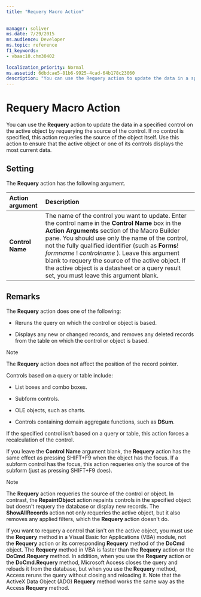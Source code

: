 ```yaml
---
title: "Requery Macro Action"
 
 
manager: soliver
ms.date: 7/29/2015
ms.audience: Developer
ms.topic: reference
f1_keywords:
- vbaac10.chm30402
  
localization_priority: Normal
ms.assetid: 6dbdcae5-81b6-9925-4cad-64b178c23060
description: "You can use the Requery action to update the data in a specified control on the active object by requerying the source of the control. If no control is specified, this action requeries the source of the object itself. Use this action to ensure that the active object or one of its controls displays the most current data."
---
```


# Requery Macro Action

You can use the **Requery** action to update the data in a specified control on the active object by requerying the source of the control. If no control is specified, this action requeries the source of the object itself. Use this action to ensure that the active object or one of its controls displays the most current data. 
  
## Setting

The **Requery** action has the following argument. 
  
|**Action argument**|**Description**|
|:-----|:-----|
|**Control Name** <br/> |The name of the control you want to update. Enter the control name in the **Control Name** box in the **Action Arguments** section of the Macro Builder pane. You should use only the name of the control, not the fully qualified identifier (such as **Forms**! *formname*  !  *controlname*  ). Leave this argument blank to requery the source of the active object. If the active object is a datasheet or a query result set, you must leave this argument blank.  <br/> |
   
## Remarks

The **Requery** action does one of the following: 
  
- Reruns the query on which the control or object is based.
    
- Displays any new or changed records, and removes any deleted records from the table on which the control or object is based.
    
> [!NOTE]
> The **Requery** action does not affect the position of the record pointer. 
  
Controls based on a query or table include:
  
- List boxes and combo boxes.
    
- Subform controls.
    
- OLE objects, such as charts.
    
- Controls containing domain aggregate functions, such as **DSum**. 
    
If the specified control isn't based on a query or table, this action forces a recalculation of the control.
  
If you leave the **Control Name** argument blank, the **Requery** action has the same effect as pressing SHIFT+F9 when the object has the focus. If a subform control has the focus, this action requeries only the source of the subform (just as pressing SHIFT+F9 does). 
  
> [!NOTE]
> The **Requery** action requeries the source of the control or object. In contrast, the **RepaintObject** action repaints controls in the specified object but doesn't requery the database or display new records. The **ShowAllRecords** action not only requeries the active object, but it also removes any applied filters, which the **Requery** action doesn't do. 
  
If you want to requery a control that isn't on the active object, you must use the **Requery** method in a Visual Basic for Applications (VBA) module, not the **Requery** action or its corresponding **Requery** method of the **DoCmd** object. The **Requery** method in VBA is faster than the **Requery** action or the **DoCmd.Requery** method. In addition, when you use the **Requery** action or the **DoCmd.Requery** method, Microsoft Access closes the query and reloads it from the database, but when you use the **Requery** method, Access reruns the query without closing and reloading it. Note that the ActiveX Data Object (ADO) **Requery** method works the same way as the Access **Requery** method. 
  

